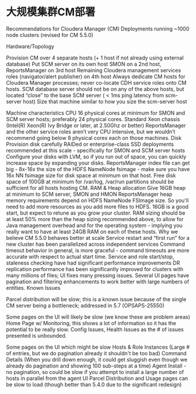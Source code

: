 # 大规模集群CM部署


Recommendations for Cloudera Manager (CM) Deployments running ~1000 node clusters
(revised for CM 5.5.0)

Hardware/Topology

Provision CM over 4 separate hosts (+ 1 host if not already using external database)
Put SCM server on its own host
SMON on a 2nd host, 
ReportsManager on 3rd host
Remaining Cloudera management services roles (navigator/alert publisher) on 4th host
Always dedicate CM hosts for Cloudera Manager processes; never co-locate CDH service roles onto CM hosts.
SCM database server should not be on any of the above hosts, but located “close” to the base SCM server ( < 1ms ping latency from scm-server host)
Size that machine similar to how you size the scm-server host

Machine characteristics
CPU 
16 physical cores at minimum for SMON and SCM server hosts; preferably 24 physical cores. Standard Xeon chassis (Intel(R) Xeon(R) Ivy Bridge or later, at 2.50Ghz or better)
ReportsManager and the other service roles aren’t very CPU intensive, but we wouldn’t recommend going below 8 physical cores each on those machines.
Disk
Provision disk carefully
RAIDed or enterprise-class SSD deployments recommended at this scale - specifically for SMON and SCM server hosts
Configure your disks with LVM, so if you run out of space, you can quickly increase space by expanding your disks.
ReportsManager index file can get big - 8x-16x the size of the HDFS NameNode fsimage - make sure you have 16x NN fsimage size for disk space at minimum on that host.
Free disk space of 100GB at minimum for /var/log, /var/run partitions should be sufficient for all hosts hosting CM.
RAM & Heap allocation
Give 16GB heap at minimum to SCM server, SMON and HMON
ReportsManager heap memory requirements depend on HDFS NameNode FSImage size. So you'll need to add more resources as you add more files to HDFS.
16GB is a good start, but expect to retune as you grow your cluster.
RAM sizing should be at least 50% more than the heap sizing recommended above, to allow for Java management overhead and for the operating system - implying you really want to have at least 24GB RAM on each of these hosts.
Why we believe CM 5.5.0 behaves better at scale
Service restart and “first run” for a new cluster has been parallelized across independent services
Command timeout behavior in general, is more graceful - command timeouts are more accurate with respect to actual start time.
Service and role start/stop, staleness checking have had significant performance improvements
DR replication performance has been significantly improved for clusters with many millions of files; UI fixes many pressing issues.
Several UI pages have pagination and filtering enhancements to work better with large numbers of entities.
Known Issues

Parcel distribution will be slow; this is a known issue because of the single CM server being a bottleneck; addressed in 5.7 (OPSAPS-25550)

Some pages on the UI will likely be slow (we know these are problem areas)
Home Page w/ Monitoring, this shows a lot of information so it has the potential to be really slow.
Config Issues, Health Issues as the # of issues presented is unbounded.

Some pages on the UI which might be slow
Hosts & Role Instances (Large # of entries, but we do pagination already it shouldn't be too bad)
Command Details  (When you drill down enough, it could get sluggish even though we already do pagination and showing 100 sub-steps at a time)
Agent Install - no pagination, so could be slow if you attempt to install a large number of hosts in parallel from the agent UI
Parcel Distribution and Usage pages can be slow to load (though better than 5.4.0 due to the significant redesign)
